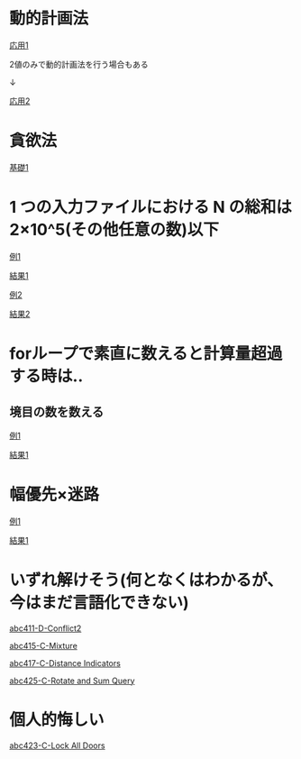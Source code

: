 # 動的計画法

[応用1](./../contest/abc410/e/main.py)

2値のみで動的計画法を行う場合もある

↓

[応用2](./../contest/abc415/c/main.py)

# 貪欲法

[基礎1](./../contest/abc412/c/main.py)

# 1 つの入力ファイルにおける N の総和は 2×10^5(その他任意の数)以下

[例1](https://atcoder.jp/contests/abc412/tasks/abc412_c)

[結果1](./../contest/abc412/c/main.py)

[例2](https://atcoder.jp/contests/abc413/tasks/abc413_d)

[結果2](./../contest/abc413/d/main.py)

# forループで素直に数えると計算量超過する時は‥

## 境目の数を数える

[例1](https://atcoder.jp/contests/abc411/tasks/abc411_c)

[結果1](./../contest/abc411/c/main.py)

# 幅優先×迷路

[例1](https://atcoder.jp/contests/abc420/tasks/abc420_d)

[結果1](./../contest/abc420/d/main.py)

# いずれ解けそう(何となくはわかるが、今はまだ言語化できない)

[abc411-D-Conflict2](https://atcoder.jp/contests/abc411/tasks/abc411_d)

[abc415-C-Mixture](https://atcoder.jp/contests/abc415/tasks/abc415_c)

[abc417-C-Distance Indicators](https://atcoder.jp/contests/abc417/tasks/abc417_c)

[abc425-C-Rotate and Sum Query](https://atcoder.jp/contests/abc425/tasks/abc425_c)

# 個人的悔しい

[abc423-C-Lock All Doors](https://atcoder.jp/contests/abc423/tasks/abc423_c)
